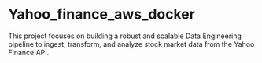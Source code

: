 # Yahoo_finance_aws_docker
This project focuses on building a robust and scalable Data Engineering pipeline to ingest, transform, and analyze stock market data from the Yahoo Finance API. 
